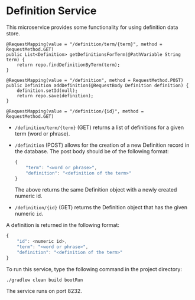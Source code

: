 # Definition Service

This microservice provides some functionality for using definition data store.


    @RequestMapping(value = "/definition/term/{term}", method = RequestMethod.GET)
    public List<Definition> getDefinitionsForTerm(@PathVariable String term) {
        return repo.findDefinitionByTerm(term);
    }

    @RequestMapping(value = "/definition", method = RequestMethod.POST)
    public Definition addDefinition(@RequestBody Definition definition) {
        definition.setId(null);
        return repo.save(definition);
    }

    @RequestMapping(value = "/definition/{id}", method = RequestMethod.GET)

* ```/definition/term/{term}``` (GET) returns a list of definitions for a given term (word or phrase).
* ```/definition``` (POST) allows for the creation of a new Definition record in the database. The post body should be of the following format:
    ```javascript
    {
        "term": "<word or phrase>",
        "definition": "<definition of the term>"
    }
    ```
    The above returns the same Definition object with a newly created numeric id.

* ```/definition/{id}``` (GET) returns the Definition object that has the given numeric ```id```.

A definition is returned in the following format:

```javascript
{
    "id": <numeric id>,
    "term": "<word or phrase>",
    "definition": "<definition of the term>"
}
```

To run this service, type the following command in the project directory:

```./gradlew clean build bootRun```

The service runs on port 8232.
